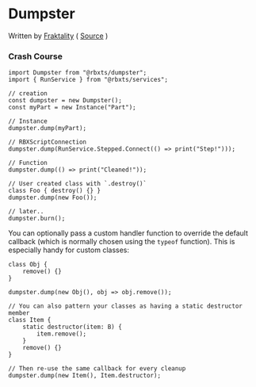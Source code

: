 # Dumpster

Written by [Fraktality](https://www.github.com/Fraktality) ( [Source](https://gist.github.com/Fraktality/f0ab4ad950698e9f08bb01bea486845e) )

### Crash Course
```TS
import Dumpster from "@rbxts/dumpster";
import { RunService } from "@rbxts/services";

// creation
const dumpster = new Dumpster();
const myPart = new Instance("Part");

// Instance
dumpster.dump(myPart);

// RBXScriptConnection
dumpster.dump(RunService.Stepped.Connect(() => print("Step!")));

// Function
dumpster.dump(() => print("Cleaned!"));

// User created class with `.destroy()`
class Foo { destroy() {} }
dumpster.dump(new Foo());

// later..
dumpster.burn();
```
You can optionally pass a custom handler function to override the default callback (which is normally chosen using the `typeof` function). This is especially handy for custom classes:
```TS
class Obj {
	remove() {}
}

dumpster.dump(new Obj(), obj => obj.remove());

// You can also pattern your classes as having a static destructor member
class Item {
	static destructor(item: B) {
		item.remove();
	}
	remove() {}
}

// Then re-use the same callback for every cleanup
dumpster.dump(new Item(), Item.destructor);
```
